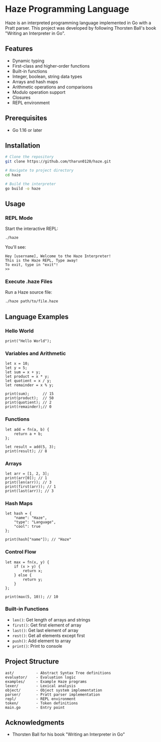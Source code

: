 # Haze Programming Language

Haze is an interpreted programming language implemented in Go with a Pratt parser. This project was developed by following Thorsten Ball's book "Writing an Interpreter in Go".

## Features

- Dynamic typing
- First-class and higher-order functions
- Built-in functions
- Integer, boolean, string data types
- Arrays and hash maps
- Arithmetic operations and comparisons
- Modulo operation support
- Closures
- REPL environment

## Prerequisites

- Go 1.16 or later

## Installation

```bash
# Clone the repository
git clone https://github.com/tharun0120/haze.git

# Navigate to project directory
cd haze

# Build the interpreter
go build -o haze
```

## Usage

### REPL Mode

Start the interactive REPL:

```bash
./haze
```

You'll see:

```
Hey [username], Welcome to the Haze Interpreter!
This is the Haze REPL, Type away!
To exit, type in "exit"!
>>
```

### Execute .haze Files

Run a Haze source file:

```bash
./haze path/to/file.haze
```

## Language Examples

### Hello World

```haze
print("Hello World");
```

### Variables and Arithmetic

```haze
let x = 10;
let y = 5;
let sum = x + y;
let product = x * y;
let quotient = x / y;
let remainder = x % y;

print(sum);      // 15
print(product);  // 50
print(quotient); // 2
print(remainder);// 0
```

### Functions

```haze
let add = fn(a, b) {
    return a + b;
};

let result = add(5, 3);
print(result); // 8
```

### Arrays

```haze
let arr = [1, 2, 3];
print(arr[0]); // 1
print(len(arr)); // 3
print(first(arr)); // 1
print(last(arr)); // 3
```

### Hash Maps

```haze
let hash = {
    "name": "Haze",
    "type": "Language",
    "cool": true
};

print(hash["name"]); // "Haze"
```

### Control Flow

```haze
let max = fn(x, y) {
    if (x > y) {
        return x;
    } else {
        return y;
    }
};

print(max(5, 10)); // 10
```

### Built-in Functions

- `len()`: Get length of arrays and strings
- `first()`: Get first element of array
- `last()`: Get last element of array
- `rest()`: Get all elements except first
- `push()`: Add element to array
- `print()`: Print to console

## Project Structure

```
ast/          - Abstract Syntax Tree definitions
evaluator/    - Evaluation logic
examples/     - Example Haze programs
lexer/        - Lexical analysis
object/       - Object system implementation
parser/       - Pratt parser implementation
repl/         - REPL environment
token/        - Token definitions
main.go       - Entry point
```

## Acknowledgments

- Thorsten Ball for his book "Writing an Interpreter in Go"
